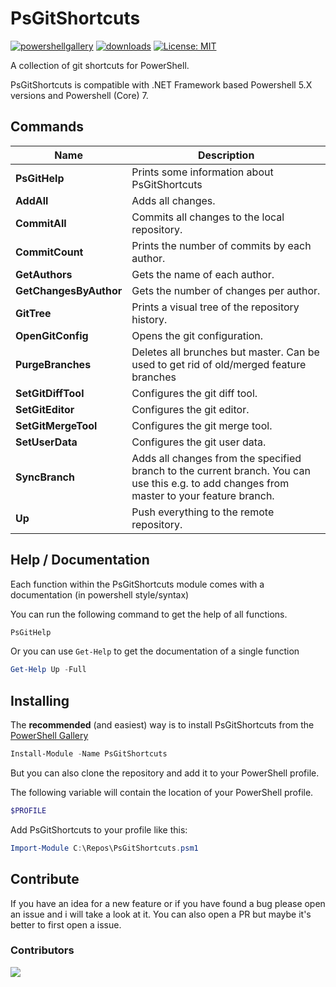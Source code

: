 # PsGitShortcuts
[![powershellgallery](https://img.shields.io/powershellgallery/v/PsGitShortcuts.svg)](https://www.powershellgallery.com/packages/PsGitShortcuts)
[![downloads](https://img.shields.io/powershellgallery/dt/PsGitShortcuts.svg?label=downloads)](https://www.powershellgallery.com/packages/PsGitShortcuts)
[![License: MIT](https://img.shields.io/badge/License-MIT-yellow.svg)](https://opensource.org/licenses/MIT)

A collection of git shortcuts for PowerShell.

PsGitShortcuts is compatible with .NET Framework based Powershell 5.X versions and Powershell (Core) 7.

## Commands

Name | Description
--- | ---
**PsGitHelp** | Prints some information about PsGitShortcuts
**AddAll** | Adds all changes.
**CommitAll** | Commits all changes to the local repository.
**CommitCount** | Prints the number of commits by each author.
**GetAuthors** | Gets the name of each author.
**GetChangesByAuthor** | Gets the number of changes per author.
**GitTree** | Prints a visual tree of the repository history.
**OpenGitConfig** | Opens the git configuration.
**PurgeBranches** | Deletes all brunches but master. Can be used to get rid of old/merged feature branches
**SetGitDiffTool** | Configures the git diff tool.
**SetGitEditor** | Configures the git editor.
**SetGitMergeTool** | Configures the git merge tool.
**SetUserData** | Configures the git user data.
**SyncBranch** | Adds all changes from the specified branch to the current branch. You can use this e.g. to add changes from master to your feature branch.
**Up** | Push everything to the remote repository.

## Help / Documentation
Each function within the PsGitShortcuts module comes with a documentation (in powershell style/syntax)

You can run the following command to get the help of all functions.
```powershell
PsGitHelp
```

Or you can use `Get-Help` to get the documentation of a single function
```powershell
Get-Help Up -Full
```

## Installing 

The **recommended** (and easiest) way is to install PsGitShortcuts from the [PowerShell Gallery](https://www.powershellgallery.com/packages/PsGitShortcuts)
```powershell
Install-Module -Name PsGitShortcuts
```

But you can also clone the repository and add it to your PowerShell profile.

The following variable will contain the location of your PowerShell profile.
```powershell
$PROFILE
```
Add PsGitShortcuts to your profile like this:
```powershell
Import-Module C:\Repos\PsGitShortcuts.psm1
```

## Contribute
If you have an idea for a new feature or if you have found a bug please open an issue and i will take a look at it.
You can also open a PR but maybe it's better to first open a issue.

### Contributors

[![](https://contributors-img.web.app/image?repo=DaveSenn/PsGitShortcuts)](https://github.com/DaveSenn/PsGitShortcuts/graphs/contributors)
